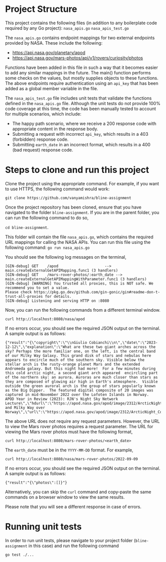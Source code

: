 # Project Structure

This project contains the following files (in addition to any boilerplate code required by any Go project):
`nasa_apis.go`
`nasa_apis_test.go`

The `nasa_apis.go` contains endpoint mappings for two external endpoints provided by NASA. These include the following:
- https://api.nasa.gov/planetary/apod
- https://api.nasa.gov/mars-photos/api/v1/rovers/curiosity/photos

Functions have been added in this file in such a way that it becomes easier to add any similar mappings in the future. The main() function performs some checks on the values, but mostly supplies objects to these functions. The above endpoints require authentication using an `api_key` that has been added as a global member variable in the file.

The `nasa_apis_test.go` file includes unit tests that validate the functions defined in the `nasa_apis.go` file. Although the unit tests do not provide 100% code coverage at this time, the code has been manually tested to account for multiple scenarios, which include:
- The happy path scenario, where we receive a 200 response code with appropriate content in the response body.
- Submitting a request with incorrect `api_key`, which results in a 403 (forbidden) response code.
- Submitting `earth_date` in an incorrect format, which results in a 400 (bad request) response code.

# Steps to clone and run this project

Clone the project using the appropriate command. For example, if you want to use HTTPS, the following command would work:

`git clone https://github.com/vanyamishra/bline-assignment`

Once the project repository has been cloned, ensure that you have navigated to the folder `bline-assignment`. If you are in the parent folder, you can run the following command to do so,

`cd bline-assignment`.

This folder will contain the file `nasa_apis.go`, which contains the required URL mappings for calling the NASA APIs. You can run this file using the following command:
`go run nasa_apis.go`

You should see the following log messages on the terminal,

```
[GIN-debug] GET    /apod                     --> main.createExternalGetAPIMapping.func1 (3 handlers)
[GIN-debug] GET    /mars-rover-photos/:earth_date --> main.createExternalGetAPIMappingWithParameter.func1 (3 handlers)
[GIN-debug] [WARNING] You trusted all proxies, this is NOT safe. We recommend you to set a value.
Please check https://pkg.go.dev/github.com/gin-gonic/gin#readme-don-t-trust-all-proxies for details.
[GIN-debug] Listening and serving HTTP on :8080
```

Now, you can run the following commands from a different terminal window.

`curl http://localhost:8080/nasa/apod`

If no errors occur, you should see the required JSON output on the terminal. A sample output is as follows:
```
{"result":"{\"copyright\":\"\\nGiulio Cobianchi\\n\",\"date\":\"2023-12-12\",\"explanation\":\"What are these two giant arches across the sky? Perhaps the more familiar one, on the left, is the central band of our Milky Way Galaxy. This grand disk of stars and nebulas here appears to encircle much of the southern sky. Visible below the stellar arch is the rusty-orange planet Mars and the extended Andromeda galaxy. But this night had more!  For a few minutes during this cold arctic night, a second giant arch appeared  encircling part of the northern sky: an aurora. Auroras are much closer than stars as they are composed of glowing air high in Earth's atmosphere.  Visible outside the green auroral arch is the group of stars popularly known as the Big Dipper.  The featured digital composite of 20 images was captured in mid-November 2022 over the Lofoten Islands in Norway.    APOD Year in Review (2023): RJN's Night Sky Network Lecture\",\"hdurl\":\"https://apod.nasa.gov/apod/image/2312/ArcticNight_Cobianchi_2048.jpg\",\"media_type\":\"image\",\"service_version\":\"v1\",\"title\":\"Aurora and Milky Way over Norway\",\"url\":\"https://apod.nasa.gov/apod/image/2312/ArcticNight_Cobianchi_1080.jpg\"}\n"}
```

The above URL does not require any request parameters. However, the URL to view the Mars rover photos requires a request parameter. The URL for viewing the Mars rover photos must have the following format,

`curl http://localhost:8080/mars-rover-photos/<earth_date>`

The `earth_date` must be in the `YYYY-MM-DD` format. For example,

`curl http://localhost:8080/nasa/mars-rover-photos/2022-09-09`

If no errors occur, you should see the required JSON output on the terminal. A sample output is as follows:
```
{"result":"{\"photos\":[]}"}
```

Alternatively, you can skip the `curl` command and copy-paste the same commands on a browser window to view the same results.

Please note that you will see a different response in case of errors.

# Running unit tests

In order to run unit tests, please navigate to your project folder (`bline-assignment` in this case) and run the following command

`go test ./...`